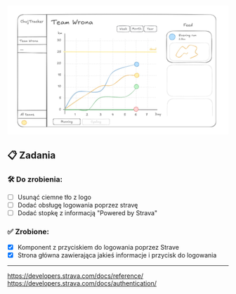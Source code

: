 ![Header image](github/readme_concept.jpg)

## 📋 Zadania

### 🛠 Do zrobienia:

- [ ] Usunąć ciemne tło z logo
- [ ] Dodać obsługę logowania poprzez stravę
- [ ] Dodać stopkę z informacją "Powered by Strava"

### ✅ Zrobione:

- [x] Komponent z przyciskiem do logowania poprzez Strave
- [x] Strona główna zawierająca jakieś informacje i przycisk do logowania

---

https://developers.strava.com/docs/reference/
https://developers.strava.com/docs/authentication/
